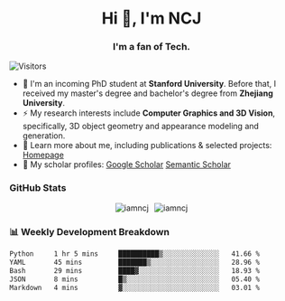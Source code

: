 <h1 align="center">Hi 👋, I'm NCJ</h1>
<h3 align="center">I'm a fan of Tech.</h3>

![Visitors](https://visitor-badge.laobi.icu/badge?page_id=iamNCJ)

- 🌱 I'm an incoming PhD student at **Stanford University**. Before that, I received my master's degree and bachelor's degree from **Zhejiang University**.
- ⚡ My research interests include **Computer Graphics and 3D Vision**, specifically, 3D object geometry and appearance modeling and generation.
- 🚀 Learn more about me, including publications & selected projects: [Homepage](https://www.chong-zeng.com)
- 📖 My scholar profiles: [Google Scholar](https://scholar.google.com/citations?user=4dID7zIAAAAJ) [Semantic Scholar](https://www.semanticscholar.org/author/Chong-Zeng/2223946708)

</p>

<h3 align="left">GitHub Stats</h3>

<div style="display: flex; gap: 10px; justify-content: center; align-items: center;">
  <img src="https://github-readme-stats.vercel.app/api?username=iamncj&show_icons=true&locale=en" alt="iamncj" />
  <img src="https://github-readme-streak-stats-omega-eight.vercel.app/?user=iamncj&card_width=467" alt="iamncj" />
</div>

<h3 align="left">📊 Weekly Development Breakdown</h3>

<!--START_SECTION:waka-->

```txt
Python     1 hr 5 mins     ██████████▒░░░░░░░░░░░░░░   41.66 %
YAML       45 mins         ███████▒░░░░░░░░░░░░░░░░░   28.96 %
Bash       29 mins         ████▓░░░░░░░░░░░░░░░░░░░░   18.93 %
JSON       8 mins          █▒░░░░░░░░░░░░░░░░░░░░░░░   05.40 %
Markdown   4 mins          ▓░░░░░░░░░░░░░░░░░░░░░░░░   03.01 %
```

<!--END_SECTION:waka-->
